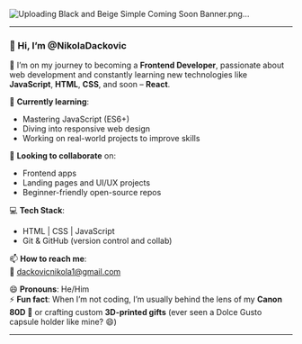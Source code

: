 
![Uploading Black and Beige Simple Coming Soon Banner.png…]()

---

### 👋 Hi, I’m @NikolaDackovic

🎯 I’m on my journey to becoming a **Frontend Developer**, passionate about web development and constantly learning new technologies like **JavaScript**, **HTML**, **CSS**, and soon – **React**.

🌱 **Currently learning**:  
- Mastering JavaScript (ES6+)
- Diving into responsive web design
- Working on real-world projects to improve skills

🤝 **Looking to collaborate** on:
- Frontend apps
- Landing pages and UI/UX projects
- Beginner-friendly open-source repos

💻 **Tech Stack**:
- HTML | CSS | JavaScript
- Git & GitHub (version control and collab)

📫 **How to reach me**:  
📩 dackovicnikola1@gmail.com

😄 **Pronouns**: He/Him  
⚡ **Fun fact**: When I’m not coding, I’m usually behind the lens of my **Canon 80D 📸** or crafting custom **3D-printed gifts** (ever seen a Dolce Gusto capsule holder like mine? 😄)

---

